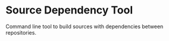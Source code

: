 # Source Dependency Tool

Command line tool to build sources with dependencies between repositories.
